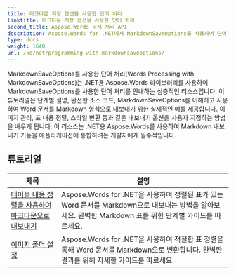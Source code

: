 ```yaml
---
title: 마크다운 저장 옵션을 사용한 단어 처리
linktitle: 마크다운 저장 옵션을 사용한 단어 처리
second_title: Aspose.Words 문서 처리 API
description: Aspose.Words for .NET에서 MarkdownSaveOptions를 사용하여 단어 처리를 배우세요. Markdown 형식으로 Word 문서를 저장하기 위한 샘플 코드가 포함된 자세한 튜토리얼.
type: docs
weight: 1640
url: /ko/net/programming-with-markdownsaveoptions/
---
```


MarkdownSaveOptions를 사용한 단어 처리(Words Processing with MarkdownSaveOptions)는 .NET용 Aspose.Words 라이브러리를 사용하여 MarkdownSaveOptions를 사용한 단어 처리를 안내하는 심층적인 리소스입니다. 이 튜토리얼은 단계별 설명, 완전한 소스 코드, MarkdownSaveOptions를 이해하고 사용하여 Word 문서를 Markdown 형식으로 내보내기 위한 실제적인 예를 제공합니다. 이미지 관리, 표 내용 정렬, 스타일 변환 등과 같은 내보내기 옵션을 사용자 지정하는 방법을 배우게 됩니다. 이 리소스는 .NET용 Aspose.Words를 사용하여 Markdown 내보내기 기능을 애플리케이션에 통합하려는 개발자에게 필수적입니다.

 ## 튜토리얼
| 제목 | 설명 |
| --- | --- |
| [테이블 내용 정렬을 사용하여 마크다운으로 내보내기](./export-into-markdown-with-table-content-alignment/) | Aspose.Words for .NET을 사용하여 정렬된 표가 있는 Word 문서를 Markdown으로 내보내는 방법을 알아보세요. 완벽한 Markdown 표를 위한 단계별 가이드를 따르세요. |
| [이미지 폴더 설정](./set-images-folder/) | Aspose.Words for .NET을 사용하여 적절한 표 정렬을 통해 Word 문서를 Markdown으로 변환합니다. 완벽한 결과를 위해 자세한 가이드를 따르세요. |
